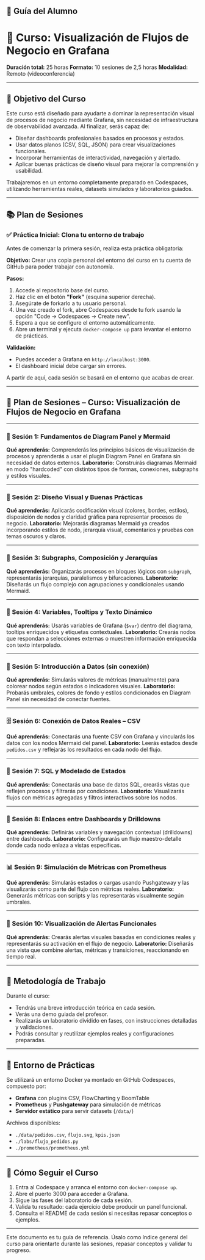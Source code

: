 ## 📘 Guía del Alumno

# 🧭 Curso: Visualización de Flujos de Negocio en Grafana

**Duración total:** 25 horas
**Formato:** 10 sesiones de 2,5 horas
**Modalidad:** Remoto (videoconferencia)

---

## 🎯 Objetivo del Curso

Este curso está diseñado para ayudarte a dominar la representación visual de procesos de negocio mediante Grafana, sin necesidad de infraestructura de observabilidad avanzada. Al finalizar, serás capaz de:

* Diseñar dashboards profesionales basados en procesos y estados.
* Usar datos planos (CSV, SQL, JSON) para crear visualizaciones funcionales.
* Incorporar herramientas de interactividad, navegación y alertado.
* Aplicar buenas prácticas de diseño visual para mejorar la comprensión y usabilidad.

Trabajaremos en un entorno completamente preparado en Codespaces, utilizando herramientas reales, datasets simulados y laboratorios guiados.

---

## 📚 Plan de Sesiones

### ✅ Práctica Inicial: Clona tu entorno de trabajo

Antes de comenzar la primera sesión, realiza esta práctica obligatoria:

**Objetivo:** Crear una copia personal del entorno del curso en tu cuenta de GitHub para poder trabajar con autonomía.

**Pasos:**

1. Accede al repositorio base del curso.
2. Haz clic en el botón **"Fork"** (esquina superior derecha).
3. Asegúrate de forkarlo a tu usuario personal.
4. Una vez creado el fork, abre Codespaces desde tu fork usando la opción "Code → Codespaces → Create new".
5. Espera a que se configure el entorno automáticamente.
6. Abre un terminal y ejecuta `docker-compose up` para levantar el entorno de prácticas.

**Validación:**

* Puedes acceder a Grafana en `http://localhost:3000`.
* El dashboard inicial debe cargar sin errores.

A partir de aquí, cada sesión se basará en el entorno que acabas de crear.

---

## 📅 Plan de Sesiones – Curso: Visualización de Flujos de Negocio en Grafana

---

### 📌 Sesión 1: Fundamentos de Diagram Panel y Mermaid

**Qué aprenderás:**
Comprenderás los principios básicos de visualización de procesos y aprenderás a usar el plugin Diagram Panel en Grafana sin necesidad de datos externos.
**Laboratorio:**
Construirás diagramas Mermaid en modo "hardcoded" con distintos tipos de formas, conexiones, subgraphs y estilos visuales.

---

### 🎨 Sesión 2: Diseño Visual y Buenas Prácticas

**Qué aprenderás:**
Aplicarás codificación visual (colores, bordes, estilos), disposición de nodos y claridad gráfica para representar procesos de negocio.
**Laboratorio:**
Mejorarás diagramas Mermaid ya creados incorporando estilos de nodo, jerarquía visual, comentarios y pruebas con temas oscuros y claros.

---

### 🧩 Sesión 3: Subgraphs, Composición y Jerarquías

**Qué aprenderás:**
Organizarás procesos en bloques lógicos con `subgraph`, representarás jerarquías, paralelismos y bifurcaciones.
**Laboratorio:**
Diseñarás un flujo complejo con agrupaciones y condicionales usando Mermaid.

---

### 💬 Sesión 4: Variables, Tooltips y Texto Dinámico

**Qué aprenderás:**
Usarás variables de Grafana (`$var`) dentro del diagrama, tooltips enriquecidos y etiquetas contextuales.
**Laboratorio:**
Crearás nodos que respondan a selecciones externas o muestren información enriquecida con texto interpolado.

---

### 📁 Sesión 5: Introducción a Datos (sin conexión)

**Qué aprenderás:**
Simularás valores de métricas (manualmente) para colorear nodos según estados o indicadores visuales.
**Laboratorio:**
Probarás umbrales, colores de fondo y estilos condicionados en Diagram Panel sin necesidad de conectar fuentes.

---

### 🗄️ Sesión 6: Conexión de Datos Reales – CSV

**Qué aprenderás:**
Conectarás una fuente CSV con Grafana y vincularás los datos con los nodos Mermaid del panel.
**Laboratorio:**
Leerás estados desde `pedidos.csv` y reflejarás los resultados en cada nodo del flujo.

---

### 🧮 Sesión 7: SQL y Modelado de Estados

**Qué aprenderás:**
Conectarás una base de datos SQL, crearás vistas que reflejen procesos y filtrarás por condiciones.
**Laboratorio:**
Visualizarás flujos con métricas agregadas y filtros interactivos sobre los nodos.

---

### 🧷 Sesión 8: Enlaces entre Dashboards y Drilldowns

**Qué aprenderás:**
Definirás variables y navegación contextual (drilldowns) entre dashboards.
**Laboratorio:**
Configurarás un flujo maestro-detalle donde cada nodo enlaza a vistas específicas.

---

### 📊 Sesión 9: Simulación de Métricas con Prometheus

**Qué aprenderás:**
Simularás estados o cargas usando Pushgateway y las visualizarás como parte del flujo con métricas reales.
**Laboratorio:**
Generarás métricas con scripts y las representarás visualmente según umbrales.

---

### 🚨 Sesión 10: Visualización de Alertas Funcionales

**Qué aprenderás:**
Crearás alertas visuales basadas en condiciones reales y representarás su activación en el flujo de negocio.
**Laboratorio:**
Diseñarás una vista que combine alertas, métricas y transiciones, reaccionando en tiempo real.

---

## 🧪 Metodología de Trabajo

Durante el curso:

* Tendrás una breve introducción teórica en cada sesión.
* Verás una demo guiada del profesor.
* Realizarás un laboratorio dividido en fases, con instrucciones detalladas y validaciones.
* Podrás consultar y reutilizar ejemplos reales y configuraciones preparadas.

---

## 🔧 Entorno de Prácticas

Se utilizará un entorno Docker ya montado en GitHub Codespaces, compuesto por:

* **Grafana** con plugins CSV, FlowCharting y BoomTable
* **Prometheus** y **Pushgateway** para simulación de métricas
* **Servidor estático** para servir datasets (`/data/`)

Archivos disponibles:

* `./data/pedidos.csv`, `flujo.svg`, `kpis.json`
* `./labs/flujo_pedidos.py`
* `./prometheus/prometheus.yml`

---

## 📌 Cómo Seguir el Curso

1. Entra al Codespace y arranca el entorno con `docker-compose up`.
2. Abre el puerto 3000 para acceder a Grafana.
3. Sigue las fases del laboratorio de cada sesión.
4. Valida tu resultado: cada ejercicio debe producir un panel funcional.
5. Consulta el README de cada sesión si necesitas repasar conceptos o ejemplos.

---

Este documento es tu guía de referencia. Úsalo como índice general del curso para orientarte durante las sesiones, repasar conceptos y validar tu progreso.
